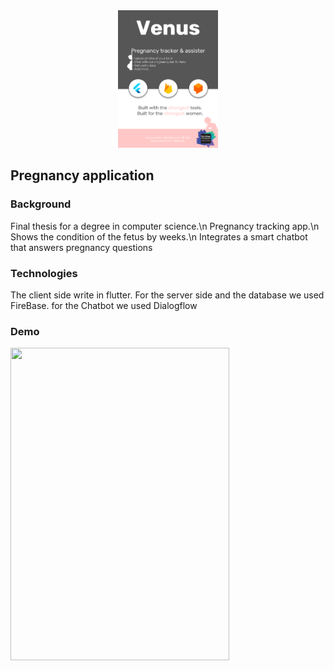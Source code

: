 
<div align="center"> <img src="Venus.png" height='220' width='160'></div>

## Pregnancy application 

### Background
Final thesis for a degree in computer science.\n
Pregnancy tracking app.\n
Shows the condition of the fetus by weeks.\n
Integrates a smart chatbot that answers pregnancy questions

### Technologies
The client side write in flutter.
For the server side and the database we used FireBase.
for the Chatbot we used Dialogflow

### Demo
<img src="Venus.gif" height=500 width=350>
